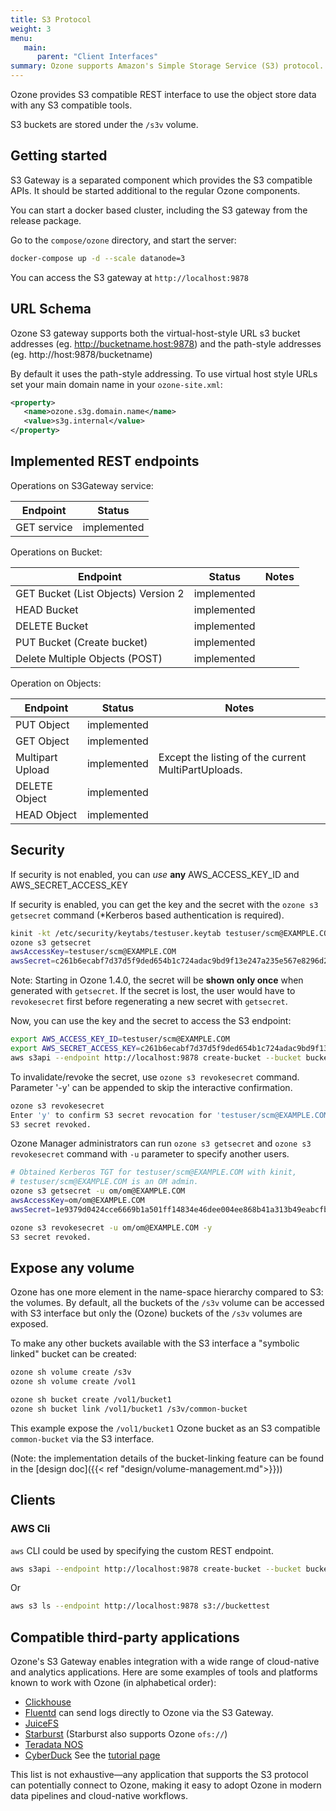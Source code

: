 ```yaml
---
title: S3 Protocol
weight: 3
menu:
   main:
      parent: "Client Interfaces"
summary: Ozone supports Amazon's Simple Storage Service (S3) protocol. In fact, You can use S3 clients and S3 SDK based applications without any modifications with Ozone.
---
```


<!---
  Licensed to the Apache Software Foundation (ASF) under one or more
  contributor license agreements.  See the NOTICE file distributed with
  this work for additional information regarding copyright ownership.
  The ASF licenses this file to You under the Apache License, Version 2.0
  (the "License"); you may not use this file except in compliance with
  the License.  You may obtain a copy of the License at

      http://www.apache.org/licenses/LICENSE-2.0

  Unless required by applicable law or agreed to in writing, software
  distributed under the License is distributed on an "AS IS" BASIS,
  WITHOUT WARRANTIES OR CONDITIONS OF ANY KIND, either express or implied.
  See the License for the specific language governing permissions and
  limitations under the License.
-->


Ozone provides S3 compatible REST interface to use the object store data with any S3 compatible tools.

S3 buckets are stored under the `/s3v` volume.

## Getting started

S3 Gateway is a separated component which provides the S3 compatible APIs. It should be started additional to the regular Ozone components.

You can start a docker based cluster, including the S3 gateway from the release package.

Go to the `compose/ozone` directory, and start the server:

```bash
docker-compose up -d --scale datanode=3
```

You can access the S3 gateway at `http://localhost:9878`

## URL Schema

Ozone S3 gateway supports both the virtual-host-style URL s3 bucket addresses (eg. http://bucketname.host:9878) and the path-style addresses (eg. http://host:9878/bucketname)

By default it uses the path-style addressing. To use virtual host style URLs set your main domain name in your `ozone-site.xml`:

```xml
<property>
   <name>ozone.s3g.domain.name</name>
   <value>s3g.internal</value>
</property>
```

## Implemented REST endpoints

Operations on S3Gateway service:

Endpoint    | Status      |
------------|-------------|
GET service | implemented |

Operations on Bucket:

Endpoint                            | Status      | Notes
------------------------------------|-------------|---------------
GET Bucket (List Objects) Version 2 | implemented |
HEAD Bucket                         | implemented |
DELETE Bucket                       | implemented |
PUT Bucket (Create bucket)          | implemented |
Delete Multiple Objects (POST)      | implemented |

Operation on Objects:

Endpoint                            | Status          | Notes
------------------------------------|-----------------|---------------
PUT Object                          | implemented     |
GET Object                          | implemented     |
Multipart Upload                    | implemented     | Except the listing of the current MultiPartUploads.
DELETE Object                       | implemented     |
HEAD Object                         | implemented     |


## Security

If security is not enabled, you can *use* **any** AWS_ACCESS_KEY_ID and AWS_SECRET_ACCESS_KEY

If security is enabled, you can get the key and the secret with the `ozone s3 getsecret` command (*Kerberos based authentication is required).

```bash
kinit -kt /etc/security/keytabs/testuser.keytab testuser/scm@EXAMPLE.COM
ozone s3 getsecret
awsAccessKey=testuser/scm@EXAMPLE.COM
awsSecret=c261b6ecabf7d37d5f9ded654b1c724adac9bd9f13e247a235e567e8296d2999
```

Note: Starting in Ozone 1.4.0, the secret will be **shown only once** when generated with `getsecret`. If the secret is lost, the user would have to `revokesecret` first before regenerating a new secret with `getsecret`.

Now, you can use the key and the secret to access the S3 endpoint:

```bash
export AWS_ACCESS_KEY_ID=testuser/scm@EXAMPLE.COM
export AWS_SECRET_ACCESS_KEY=c261b6ecabf7d37d5f9ded654b1c724adac9bd9f13e247a235e567e8296d2999
aws s3api --endpoint http://localhost:9878 create-bucket --bucket bucket1
```

To invalidate/revoke the secret, use `ozone s3 revokesecret` command. Parameter '-y' can be appended to skip the interactive confirmation.

```bash
ozone s3 revokesecret
Enter 'y' to confirm S3 secret revocation for 'testuser/scm@EXAMPLE.COM': y
S3 secret revoked.
```

Ozone Manager administrators can run `ozone s3 getsecret` and `ozone s3 revokesecret` command with `-u` parameter to specify another users.

```bash
# Obtained Kerberos TGT for testuser/scm@EXAMPLE.COM with kinit,
# testuser/scm@EXAMPLE.COM is an OM admin.
ozone s3 getsecret -u om/om@EXAMPLE.COM
awsAccessKey=om/om@EXAMPLE.COM
awsSecret=1e9379d0424cce6669b1a501ff14834e46dee004ee868b41a313b49eabcfb68f

ozone s3 revokesecret -u om/om@EXAMPLE.COM -y
S3 secret revoked.
```

## Expose any volume

Ozone has one more element in the name-space hierarchy compared to S3: the volumes. By default, all the buckets of the `/s3v` volume can be accessed with S3 interface but only the (Ozone) buckets of the `/s3v` volumes are exposed.

To make any other buckets available with the S3 interface a "symbolic linked" bucket can be created:

```bash
ozone sh volume create /s3v
ozone sh volume create /vol1

ozone sh bucket create /vol1/bucket1
ozone sh bucket link /vol1/bucket1 /s3v/common-bucket
```

This example expose the `/vol1/bucket1` Ozone bucket as an S3 compatible `common-bucket` via the S3 interface.

(Note: the implementation details of the bucket-linking feature can be found in the [design doc]({{< ref "design/volume-management.md">}}))

## Clients

### AWS Cli

`aws` CLI could be used by specifying the custom REST endpoint.

```bash
aws s3api --endpoint http://localhost:9878 create-bucket --bucket buckettest
```

Or

```bash
aws s3 ls --endpoint http://localhost:9878 s3://buckettest
```

## Compatible third-party applications
Ozone's S3 Gateway enables integration with a wide range of cloud-native and analytics applications. Here are some examples of tools and platforms known to work with Ozone (in alphabetical order):

* [Clickhouse](https://clickhouse.com/docs/en/integrations/s3)
* [Fluentd](https://docs.fluentd.org/output/s3) can send logs directly to Ozone via the S3 Gateway.
* [JuiceFS](https://juicefs.com/docs/community/s3_gateway/)
* [Starburst](https://docs.starburst.io/latest/connector/starburst-ozone.html) (Starburst also supports Ozone `ofs://`)
* [Teradata NOS](https://docs.teradata.com/r/Enterprise_IntelliFlex_VMware/Teradata-VantageTM-Native-Object-Store-Getting-Started-Guide-17.20)
* [CyberDuck](https://cyberduck.io/) See the [tutorial page](CyberDuckOzoneS3.md)

This list is not exhaustive—any application that supports the S3 protocol can potentially connect to Ozone, making it easy to adopt Ozone in modern data pipelines and cloud-native workflows.

